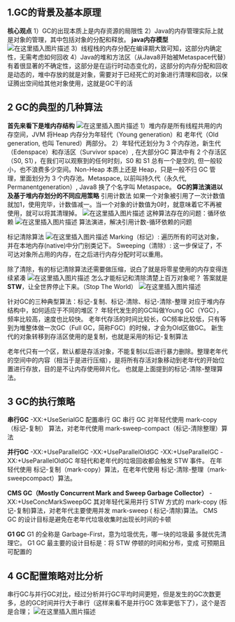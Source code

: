 ## 1.GC的背景及基本原理
**核心观点**
1）GC的出现本质上是内存资源的局限性
2）Java的内存管理实际上就是对象的管理，其中包括对象的分配和释放。
**java内存模型**
![在这里插入图片描述](https://img-blog.csdnimg.cn/20210328182531607.png?x-oss-process=image/watermark,type_ZmFuZ3poZW5naGVpdGk,shadow_10,text_aHR0cHM6Ly9ibG9nLmNzZG4ubmV0L0xqdW4wNTEz,size_16,color_FFFFFF,t_70)
3）线程栈的内存分配在编译期大致可知，这部分内确定性，无需考虑如何回收
4）Java的堆和方法区（从Java8开始被Metaspace代替）有着很显著的不确定性，这部分是在运行时动态变化的，这部分的内存分配和回收是动态的，堆中存放的就是对象，需要对于已经死亡的对象进行清理和回收，以保证腾出空间给其他对象使用，这就是GC干的活

## 2 GC的典型的几种算法
**首先来看下是堆内存结构**
![在这里插入图片描述](https://img-blog.csdnimg.cn/20210328183624453.png?x-oss-process=image/watermark,type_ZmFuZ3poZW5naGVpdGk,shadow_10,text_aHR0cHM6Ly9ibG9nLmNzZG4ubmV0L0xqdW4wNTEz,size_16,color_FFFFFF,t_70)
1）堆内存是所有线程共用的内存空间，JVM 将Heap 内存分为年轻代（Young generation）和 老年代（Old generation, 也叫 Tenured）两部分。
2）年轻代还划分为 3 个内存池，新生代（Edenspace）和存活区（Survivor space）, 在大部分GC 算法中有 2 个存活区（S0, S1），在我们可以观察到的任何时刻，S0 和 S1 总有一个是空的, 但一般较小，也不浪费多少空间。Non-Heap 本质上还是 Heap，只是一般不归 GC
管理，里面划分为 3 个内存池。Metaspace, 以前叫持久代（永久代, Permanentgeneration）, Java8 换了个名字叫 Metaspace。
**GC的算法演进以及基于堆内存划分的不同应用策略**
引用计数法
如果一个对象被引用了一次计数值就加1，使用完毕，计数值减一。当一个对象的计数值为0时，就意味着它不再被使用，就可以将其清理掉。
![在这里插入图片描述](https://img-blog.csdnimg.cn/20210328195555879.png?x-oss-process=image/watermark,type_ZmFuZ3poZW5naGVpdGk,shadow_10,text_aHR0cHM6Ly9ibG9nLmNzZG4ubmV0L0xqdW4wNTEz,size_16,color_FFFFFF,t_70)
这种算法存在的问题：循环依赖
![在这里插入图片描述](https://img-blog.csdnimg.cn/20210328195643127.png?x-oss-process=image/watermark,type_ZmFuZ3poZW5naGVpdGk,shadow_10,text_aHR0cHM6Ly9ibG9nLmNzZG4ubmV0L0xqdW4wNTEz,size_16,color_FFFFFF,t_70)
算法演进，解决引用计数-循环依赖的问题

标记清除算法
![在这里插入图片描述](https://img-blog.csdnimg.cn/20210328195818582.png?x-oss-process=image/watermark,type_ZmFuZ3poZW5naGVpdGk,shadow_10,text_aHR0cHM6Ly9ibG9nLmNzZG4ubmV0L0xqdW4wNTEz,size_16,color_FFFFFF,t_70)
Marking（标记）: 遍历所有的可达对象，并在本地内存(native)中分门别类记下。
Sweeping（清除）: 这一步保证了，不可达对象所占用的内存，在之后进行内存分配时可以重用。

除了清除，有的标记清除算法还需要做压缩，说白了就是将零星使用的内存变得连续紧凑
![在这里插入图片描述](https://img-blog.csdnimg.cn/2021032819593457.png?x-oss-process=image/watermark,type_ZmFuZ3poZW5naGVpdGk,shadow_10,text_aHR0cHM6Ly9ibG9nLmNzZG4ubmV0L0xqdW4wNTEz,size_16,color_FFFFFF,t_70)
怎么才能标记和清除清楚上百万对象呢？
答案就是 **STW**，让全世界停止下来。（Stop The World）
![在这里插入图片描述](https://img-blog.csdnimg.cn/20210328200317192.png?x-oss-process=image/watermark,type_ZmFuZ3poZW5naGVpdGk,shadow_10,text_aHR0cHM6Ly9ibG9nLmNzZG4ubmV0L0xqdW4wNTEz,size_16,color_FFFFFF,t_70)

针对GC的三种典型算法：标记-复制、标记-清除、标记-清除-整理
对应于堆内存结构中，如何适应于不同的堆区？
年轻代发生的的GC叫做Young GC（YGC），频率比较高，速度也比较快。
老年代存活的时间比较长，GC频率比较低，只有等到为堆整体做一次GC（Full GC，简称FGC）的时候，才会为Old区做GC。
新生代的对象转移到存活区使用的是复制，也就是采用的标记-复制算法

老年代只有一个区，默认都是存活对象，不能复制以后进行暴力删除。整理老年代的空间中的内容（相当于是进行压缩），是将所有存活对象移动到老年代的开始位置进行存放，目的是不让内存使用碎片化。
也就是上面提到的标记-清除-整理算法。
## 3 GC的执行策略
**串行GC**
-XX:+UseSerialGC 配置串行 GC
串行 GC 对年轻代使用 mark-copy（标记-复制） 算法，对老年代使用 mark-sweep-compact（标记-清除整理）算法

**并行GC**
-XX:+UseParallelGC
-XX:+UseParallelOldGC
-XX:+UseParallelGC -XX:+UseParallelOldGC
年轻代和老年代的垃圾回收都会触发 STW 事件。
在年轻代使用 标记-复制（mark-copy）算法，在老年代使用 标记-清除-整理（mark-sweepcompact）算法。

**CMS GC（Mostly Concurrent Mark and Sweep
Garbage Collector）**
-XX:+UseConcMarkSweepGC
其对年轻代采用并行 STW 方式的 mark-copy (标记-复制)算法，对老年代主要使用并发 mark-sweep (
标记-清除)算法。
CMS GC 的设计目标是避免在老年代垃圾收集时出现长时间的卡顿

**G1 GC**
G1 的全称是 Garbage-First，意为垃圾优先，哪一块的垃圾最
多就优先清理它。
G1 GC 最主要的设计目标是：将 STW 停顿的时间和分布，变成
可预期且可配置的


## 4 GC配置策略对比分析
串行GC与并行GC对比，经过分析并行GC平均时间更短，但是发生的GC次数更多，总的GC时间并行大于串行（这样来看不是并行GC
效率更低下了），这个是否是合理；
![在这里插入图片描述](https://img-blog.csdnimg.cn/20210328203935511.png?x-oss-process=image/watermark,type_ZmFuZ3poZW5naGVpdGk,shadow_10,text_aHR0cHM6Ly9ibG9nLmNzZG4ubmV0L0xqdW4wNTEz,size_16,color_FFFFFF,t_70)
